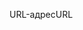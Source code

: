 <span data-ttu-id="e5e2e-101">URL-адрес</span><span class="sxs-lookup"><span data-stu-id="e5e2e-101">URL</span></span>